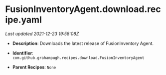 # FusionInventoryAgent.download.recipe.yaml

_Last updated 2021-12-23 19:58:08Z_

- **Description**: Downloads the latest release of FusionInventory Agent.

- **Identifier**: `com.github.grahampugh.recipes.download.FusionInventoryAgent`

- **Parent Recipes**: `None`